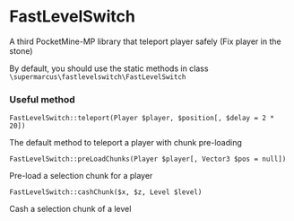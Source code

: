 # FastLevelSwitch
A third PocketMine-MP library that teleport player safely (Fix player in the stone)

By default, you should use the static methods in class `\supermarcus\fastlevelswitch\FastLevelSwitch`

### Useful method
`FastLevelSwitch::teleport(Player $player, $position[, $delay = 2 * 20])`

The default method to teleport a player with chunk pre-loading

`FastLevelSwitch::preLoadChunks(Player $player[, Vector3 $pos = null])`

Pre-load a selection chunk for a player

`FastLevelSwitch::cashChunk($x, $z, Level $level)`

Cash a selection chunk of a level
